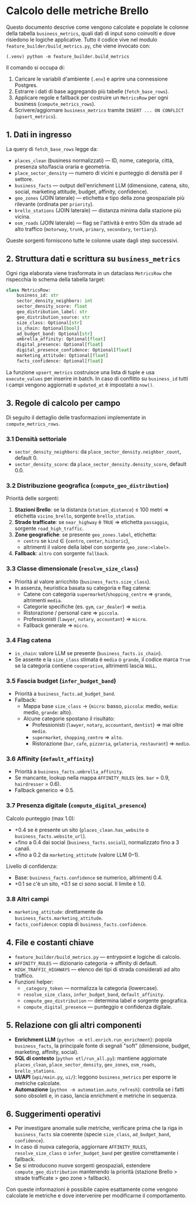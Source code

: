 # Calcolo delle metriche Brello

Questo documento descrive come vengono calcolate e popolate le colonne della tabella `business_metrics`, quali dati di input sono coinvolti e dove risiedono le logiche applicative. Tutto il codice vive nel modulo `feature_builder/build_metrics.py`, che viene invocato con:

```
(.venv) python -m feature_builder.build_metrics
```

Il comando si occupa di:
1. Caricare le variabili d'ambiente (`.env`) e aprire una connessione Postgres.
2. Estrarre i dati di base aggregando più tabelle (`fetch_base_rows`).
3. Applicare regole e fallback per costruire un `MetricsRow` per ogni business (`compute_metrics_rows`).
4. Scrivere/aggiornare `business_metrics` tramite `INSERT ... ON CONFLICT` (`upsert_metrics`).

## 1. Dati in ingresso

La query di `fetch_base_rows` legge da:

- `places_clean` (business normalizzati) — ID, nome, categoria, città, presenza sito/fascia oraria e geometria.
- `place_sector_density` — numero di vicini e punteggio di densità per il settore.
- `business_facts` — output dell'enrichment LLM (dimensione, catena, sito, social, marketing attitude, budget, affinity, confidence).
- `geo_zones` (JOIN laterale) — etichetta e tipo della zona geospaziale più rilevante (ordinata per `priority`).
- `brello_stations` (JOIN laterale) — distanza minima dalla stazione più vicina.
- `osm_roads` (JOIN laterale) — flag se l'attività è entro 50m da strade ad alto traffico (`motorway`, `trunk`, `primary`, `secondary`, `tertiary`).

Queste sorgenti forniscono tutte le colonne usate dagli step successivi.

## 2. Struttura dati e scrittura su `business_metrics`

Ogni riga elaborata viene trasformata in un dataclass `MetricsRow` che rispecchia lo schema della tabella target:

```python
class MetricsRow:
    business_id: str
    sector_density_neighbors: int
    sector_density_score: float
    geo_distribution_label: str
    geo_distribution_source: str
    size_class: Optional[str]
    is_chain: Optional[bool]
    ad_budget_band: Optional[str]
    umbrella_affinity: Optional[float]
    digital_presence: Optional[float]
    digital_presence_confidence: Optional[float]
    marketing_attitude: Optional[float]
    facts_confidence: Optional[float]
```

La funzione `upsert_metrics` costruisce una lista di tuple e usa `execute_values` per inserire in batch. In caso di conflitto su `business_id` tutti i campi vengono aggiornati e `updated_at` è impostato a `now()`.

## 3. Regole di calcolo per campo

Di seguito il dettaglio delle trasformazioni implementate in `compute_metrics_rows`.

### 3.1 Densità settoriale
- `sector_density_neighbors`: da `place_sector_density.neighbor_count`, default 0.
- `sector_density_score`: da `place_sector_density.density_score`, default 0.0.

### 3.2 Distribuzione geografica (`compute_geo_distribution`)
Priorità delle sorgenti:
1. **Stazioni Brello**: se la distanza (`station_distance`) ≤ 100 metri ⇒ etichetta `vicino_brello`, sorgente `brello_station`.
2. **Strade trafficate**: se `near_highway` è `TRUE` ⇒ etichetta `passaggio`, sorgente `road_high_traffic`.
3. **Zone geografiche**: se presente `geo_zones.label`, etichetta:
   - `centro` se `kind` ∈ {`centro`, `center`, `historic`},
   - altrimenti il valore della label con sorgente `geo_zone:<label>`.
4. **Fallback**: `altro` con sorgente `fallback`.

### 3.3 Classe dimensionale (`resolve_size_class`)
- Priorità al valore arricchito (`business_facts.size_class`).
- In assenza, heuristica basata su categoria e flag catena:
  - Catene con categoria `supermarket`/`shopping_centre` ⇒ `grande`, altrimenti `media`.
  - Categorie specifiche (es. `gym`, `car_dealer`) ⇒ `media`.
  - Ristorazione / personal care ⇒ `piccola`.
  - Professionisti (`lawyer`, `notary`, `accountant`) ⇒ `micro`.
  - Fallback generale ⇒ `micro`.

### 3.4 Flag catena
- `is_chain`: valore LLM se presente (`business_facts.is_chain`).
- Se assente e la `size_class` stimata è `media` o `grande`, il codice marca `True` se la categoria contiene `cooperative`, altrimenti lascia `NULL`.

### 3.5 Fascia budget (`infer_budget_band`)
- Priorità a `business_facts.ad_budget_band`.
- Fallback:
  - Mappa base `size_class` → {`micro`: basso, `piccola`: medio, `media`: medio, `grande`: alto}.
  - Alcune categorie spostano il risultato:
    - Professionisti (`lawyer`, `notary`, `accountant`, `dentist`) ⇒ mai oltre `medio`.
    - `supermarket`, `shopping_centre` ⇒ `alto`.
    - Ristorazione (`bar`, `cafe`, `pizzeria`, `gelateria`, `restaurant`) ⇒ `medio`.

### 3.6 Affinity (`default_affinity`)
- Priorità a `business_facts.umbrella_affinity`.
- Se mancante, lookup nella mappa `AFFINITY_RULES` (es. `bar` = 0.9, `hairdresser` = 0.6).
- Fallback generico ⇒ 0.5.

### 3.7 Presenza digitale (`compute_digital_presence`)
Calcolo punteggio (max 1.0):
- +0.4 se è presente un sito (`places_clean.has_website` o `business_facts.website_url`).
- +fino a 0.4 dai social (`business_facts.social`), normalizzato fino a 3 canali.
- +fino a 0.2 da `marketing_attitude` (valore LLM 0–1).

Livello di confidenza:
- Base: `business_facts.confidence` se numerico, altrimenti 0.4.
- +0.1 se c'è un sito, +0.1 se ci sono social. Il limite è 1.0.

### 3.8 Altri campi
- `marketing_attitude`: direttamente da `business_facts.marketing_attitude`.
- `facts_confidence`: copia di `business_facts.confidence`.

## 4. File e costanti chiave

- `feature_builder/build_metrics.py` — entrypoint e logiche di calcolo.
- `AFFINITY_RULES` — dizionario categoria → affinity di default.
- `HIGH_TRAFFIC_HIGHWAYS` — elenco dei tipi di strada considerati ad alto traffico.
- Funzioni helper:
  - `_category_token` — normalizza la categoria (lowercase).
  - `resolve_size_class`, `infer_budget_band`, `default_affinity`.
  - `compute_geo_distribution` — determina label e sorgente geografica.
  - `compute_digital_presence` — punteggio e confidenza digitale.

## 5. Relazione con gli altri componenti

- **Enrichment LLM** (`python -m etl.enrich.run_enrichment`): popola `business_facts`, la principale fonte di segnali "soft" (dimensione, budget, marketing, affinity, social).
- **SQL di contesto** (`python etl/run_all.py`): mantiene aggiornate `places_clean`, `place_sector_density`, `geo_zones`, `osm_roads`, `brello_stations`.
- **UI/API** (`api/main.py`, `ui/`): leggono `business_metrics` per esporre le metriche calcolate.
- **Automazione** (`python -m automation.auto_refresh`): controlla se i fatti sono obsoleti e, in caso, lancia enrichment e metriche in sequenza.

## 6. Suggerimenti operativi

- Per investigare anomalie sulle metriche, verificare prima che la riga in `business_facts` sia coerente (specie `size_class`, `ad_budget_band`, `confidence`).
- In caso di nuova categoria, aggiornare `AFFINITY_RULES`, `resolve_size_class` o `infer_budget_band` per gestire correttamente i fallback.
- Se si introducono nuove sorgenti geospaziali, estendere `compute_geo_distribution` mantenendo la priorità (stazione Brello > strade trafficate > geo zone > fallback).

Con queste informazioni è possibile capire esattamente come vengono calcolate le metriche e dove intervenire per modificarne il comportamento.

